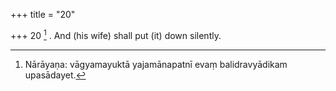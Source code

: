+++
title = "20"

+++
20 [^4] . And (his wife) shall put (it) down silently.


[^4]:  Nārāyaṇa: vāgyamayuktā yajamānapatnī evaṃ balidravyādikam upasādayet.
